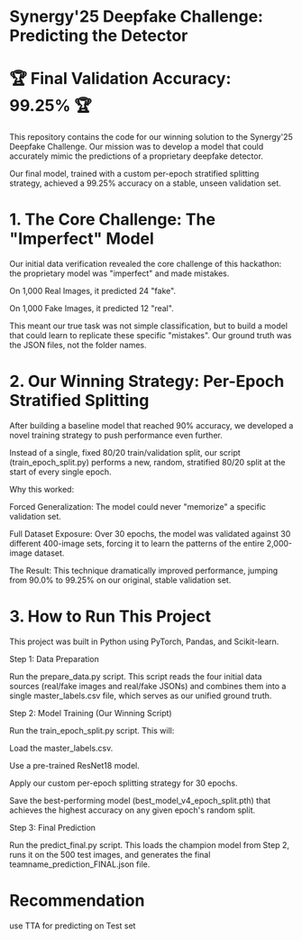 # Synergy'25 Deepfake Challenge: Predicting the Detector

# 🏆 Final Validation Accuracy: 99.25% 🏆

This repository contains the code for our winning solution to the Synergy'25 Deepfake Challenge. Our mission was to develop a model that could accurately mimic the predictions of a proprietary deepfake detector.

Our final model, trained with a custom per-epoch stratified splitting strategy, achieved a 99.25% accuracy on a stable, unseen validation set.

# 1. The Core Challenge: The "Imperfect" Model

Our initial data verification revealed the core challenge of this hackathon: the proprietary model was "imperfect" and made mistakes.

On 1,000 Real Images, it predicted 24 "fake".

On 1,000 Fake Images, it predicted 12 "real".

This meant our true task was not simple classification, but to build a model that could learn to replicate these specific "mistakes". Our ground truth was the JSON files, not the folder names.

# 2. Our Winning Strategy: Per-Epoch Stratified Splitting

After building a baseline model that reached 90% accuracy, we developed a novel training strategy to push performance even further.

Instead of a single, fixed 80/20 train/validation split, our script (train_epoch_split.py) performs a new, random, stratified 80/20 split at the start of every single epoch.

Why this worked:

Forced Generalization: The model could never "memorize" a specific validation set.

Full Dataset Exposure: Over 30 epochs, the model was validated against 30 different 400-image sets, forcing it to learn the patterns of the entire 2,000-image dataset.

The Result: This technique dramatically improved performance, jumping from 90.0% to 99.25% on our original, stable validation set.

# 3. How to Run This Project

This project was built in Python using PyTorch, Pandas, and Scikit-learn.

Step 1: Data Preparation

Run the prepare_data.py script. This script reads the four initial data sources (real/fake images and real/fake JSONs) and combines them into a single master_labels.csv file, which serves as our unified ground truth.

Step 2: Model Training (Our Winning Script)

Run the train_epoch_split.py script. This will:

Load the master_labels.csv.

Use a pre-trained ResNet18 model.

Apply our custom per-epoch splitting strategy for 30 epochs.

Save the best-performing model (best_model_v4_epoch_split.pth) that achieves the highest accuracy on any given epoch's random split.

Step 3: Final Prediction

Run the predict_final.py script. This loads the champion model from Step 2, runs it on the 500 test images, and generates the final teamname_prediction_FINAL.json file.
# Recommendation
use TTA for predicting on Test set
